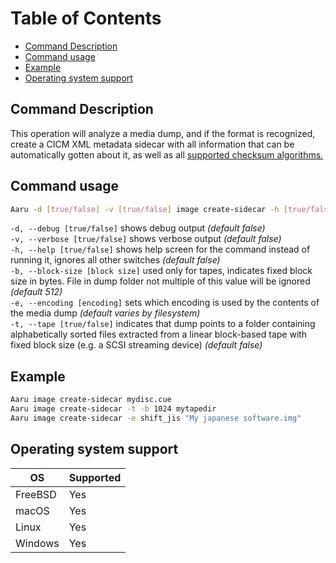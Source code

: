 # Table of Contents

- [Command Description](#command-description)
- [Command usage](#command-usage)
- [Example](#example)
- [Operating system support](#operating-system-support)

## Command Description

This operation will analyze a media dump, and if the format is recognized, create a CICM XML metadata sidecar with all
information that can be automatically gotten about it, as well as
all [supported checksum algorithms.](../faq/supported-checksums.md)

## Command usage

```bash
Aaru -d [true/false] -v [true/false] image create-sidecar -h [true/false] -b [block size] -e [encoding] -t tape [true/false] <image-path>
```

`-d, --debug [true/false]` shows debug output *(default false)*  
`-v, --verbose [true/false]` shows verbose output *(default false)*  
`-h, --help [true/false]` shows help screen for the command instead of running it, ignores all other switches *(default
false)*    
`-b, --block-size [block size]` used only for tapes, indicates fixed block size in bytes. File in dump folder not
multiple of this value will be ignored *(default 512)*           
`-e, --encoding [encoding]` sets which encoding is used by the contents of the media dump *(default varies by
filesystem)*            
`-t, --tape [true/false]` indicates that dump points to a folder containing alphabetically sorted files extracted from a
linear block-based tape with fixed block size (e.g. a SCSI streaming device) *(default false)*

## Example

```bash
Aaru image create-sidecar mydisc.cue
Aaru image create-sidecar -t -b 1024 mytapedir
Aaru image create-sidecar -e shift_jis "My japanese software.img"
```

## Operating system support

| OS | Supported |
|----|-----------|
| FreeBSD | Yes  |
| macOS   | Yes  |
| Linux   | Yes  |
| Windows | Yes  |
